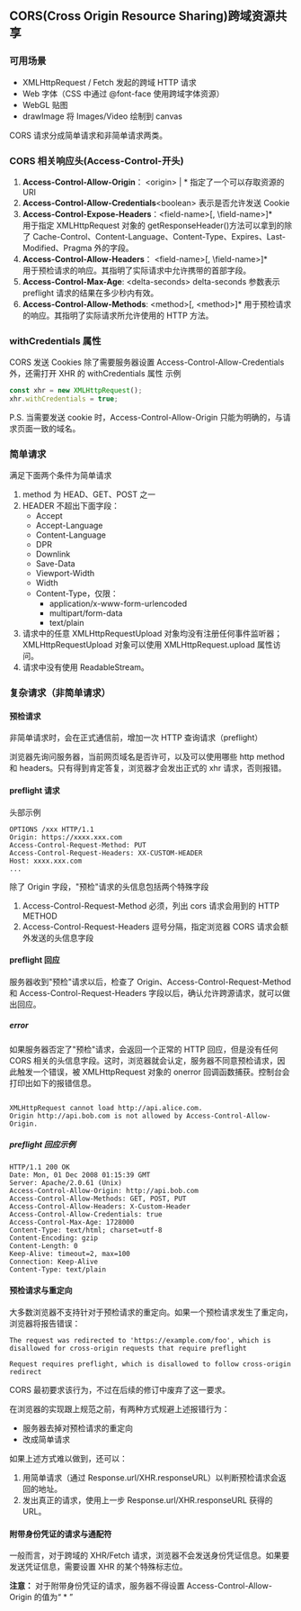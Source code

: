 ## CORS(Cross Origin Resource Sharing)跨域资源共享

### 可用场景

- XMLHttpRequest / Fetch 发起的跨域 HTTP 请求
- Web 字体（CSS 中通过 @font-face 使用跨域字体资源）
- WebGL 贴图
- drawImage 将 Images/Video 绘制到 canvas

CORS 请求分成简单请求和非简单请求两类。

### CORS 相关响应头(Access-Control-开头)

1. **Access-Control-Allow-Origin**： \<origin> | \*
   指定了一个可以存取资源的 URI
2. **Access-Control-Allow-Credentials**\<boolean>
   表示是否允许发送 Cookie
3. **Access-Control-Expose-Headers**：\<field-name>[, \field-name>]\*  
   用于指定 XMLHttpRequest 对象的 getResponseHeader()方法可以拿到的除了 Cache-Control、Content-Language、Content-Type、Expires、Last-Modified、Pragma 外的字段。
4. **Access-Control-Allow-Headers**： \<field-name>[, \field-name>]\*  
   用于预检请求的响应。其指明了实际请求中允许携带的首部字段。
5. **Access-Control-Max-Age**: \<delta-seconds>
   delta-seconds 参数表示 preflight 请求的结果在多少秒内有效。
6. **Access-Control-Allow-Methods**: \<method>[, \<method>]\*
   用于预检请求的响应。其指明了实际请求所允许使用的 HTTP 方法。

### withCredentials 属性

CORS 发送 Cookies 除了需要服务器设置 Access-Control-Allow-Credentials 外，还需打开 XHR 的 withCredentials 属性
示例

```js
const xhr = new XMLHttpRequest();
xhr.withCredentials = true;
```

P.S. 当需要发送 cookie 时，Access-Control-Allow-Origin 只能为明确的，与请求页面一致的域名。

### 简单请求

满足下面两个条件为简单请求

1. method 为 HEAD、GET、POST 之一
2. HEADER 不超出下面字段：
   - Accept
   - Accept-Language
   - Content-Language
   - DPR
   - Downlink
   - Save-Data
   - Viewport-Width
   - Width
   - Content-Type，仅限：
     - application/x-www-form-urlencoded
     - multipart/form-data
     - text/plain
3. 请求中的任意 XMLHttpRequestUpload 对象均没有注册任何事件监听器；XMLHttpRequestUpload 对象可以使用 XMLHttpRequest.upload 属性访问。
4. 请求中没有使用 ReadableStream。

### 复杂请求（非简单请求）

#### 预检请求

非简单请求时，会在正式通信前，增加一次 HTTP 查询请求（preflight）

浏览器先询问服务器，当前网页域名是否许可，以及可以使用哪些 http method 和 headers。只有得到肯定答复，浏览器才会发出正式的 xhr 请求，否则报错。

#### preflight 请求

头部示例

```
OPTIONS /xxx HTTP/1.1
Origin: https://xxxx.xxx.com
Access-Control-Request-Method: PUT
Access-Control-Request-Headers: XX-CUSTOM-HEADER
Host: xxxx.xxx.com
...
```

除了 Origin 字段，"预检"请求的头信息包括两个特殊字段

1. Access-Control-Request-Method
   必须，列出 cors 请求会用到的 HTTP METHOD
2. Access-Control-Request-Headers
   逗号分隔，指定浏览器 CORS 请求会额外发送的头信息字段

#### preflight 回应

服务器收到"预检"请求以后，检查了 Origin、Access-Control-Request-Method 和 Access-Control-Request-Headers 字段以后，确认允许跨源请求，就可以做出回应。

##### error

如果服务器否定了"预检"请求，会返回一个正常的 HTTP 回应，但是没有任何 CORS 相关的头信息字段。这时，浏览器就会认定，服务器不同意预检请求，因此触发一个错误，被 XMLHttpRequest 对象的 onerror 回调函数捕获。控制台会打印出如下的报错信息。

```

XMLHttpRequest cannot load http://api.alice.com.
Origin http://api.bob.com is not allowed by Access-Control-Allow-Origin.
```

##### preflight 回应示例

```
HTTP/1.1 200 OK
Date: Mon, 01 Dec 2008 01:15:39 GMT
Server: Apache/2.0.61 (Unix)
Access-Control-Allow-Origin: http://api.bob.com
Access-Control-Allow-Methods: GET, POST, PUT
Access-Control-Allow-Headers: X-Custom-Header
Access-Control-Allow-Credentials: true
Access-Control-Max-Age: 1728000
Content-Type: text/html; charset=utf-8
Content-Encoding: gzip
Content-Length: 0
Keep-Alive: timeout=2, max=100
Connection: Keep-Alive
Content-Type: text/plain

```

#### 预检请求与重定向

大多数浏览器不支持针对于预检请求的重定向。如果一个预检请求发生了重定向，浏览器将报告错误：

```
The request was redirected to 'https://example.com/foo', which is disallowed for cross-origin requests that require preflight

Request requires preflight, which is disallowed to follow cross-origin redirect
```

CORS 最初要求该行为，不过在后续的修订中废弃了这一要求。

在浏览器的实现跟上规范之前，有两种方式规避上述报错行为：

- 服务器去掉对预检请求的重定向
- 改成简单请求

如果上述方式难以做到，还可以：

1.  用简单请求（通过 Response.url/XHR.responseURL）以判断预检请求会返回的地址。
2.  发出真正的请求，使用上一步 Response.url/XHR.responseURL 获得的 URL。

#### 附带身份凭证的请求与通配符

一般而言，对于跨域的 XHR/Fetch 请求，浏览器不会发送身份凭证信息。如果要发送凭证信息，需要设置 XHR 的某个特殊标志位。

**注意：** 对于附带身份凭证的请求，服务器不得设置 Access-Control-Allow-Origin 的值为“ \* ”
